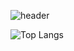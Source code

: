 <!-- Header -->
![header](https://capsule-render.vercel.app/api?type=venom)

![Top Langs](https://github-readme-stats.vercel.app/api/top-langs/?username=popododo0720&layout=compact)

